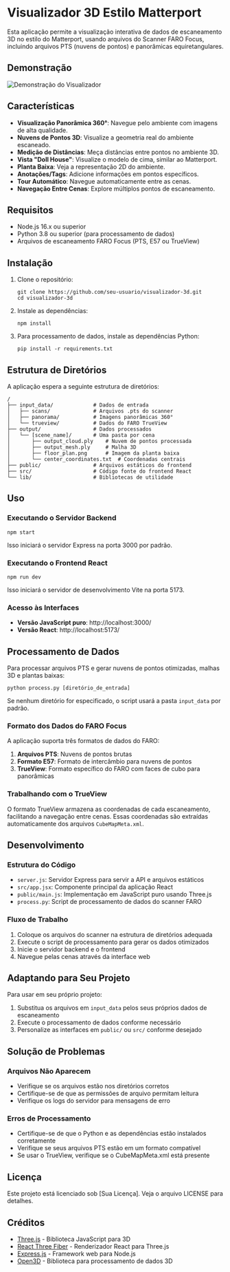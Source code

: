 # Visualizador 3D Estilo Matterport

Esta aplicação permite a visualização interativa de dados de escaneamento 3D no estilo do Matterport, usando arquivos do Scanner FARO Focus, incluindo arquivos PTS (nuvens de pontos) e panorâmicas equiretangulares.

## Demonstração

![Demonstração do Visualizador](https://example.com/demo.gif)

## Características

- **Visualização Panorâmica 360°**: Navegue pelo ambiente com imagens de alta qualidade.
- **Nuvens de Pontos 3D**: Visualize a geometria real do ambiente escaneado.
- **Medição de Distâncias**: Meça distâncias entre pontos no ambiente 3D.
- **Vista "Doll House"**: Visualize o modelo de cima, similar ao Matterport.
- **Planta Baixa**: Veja a representação 2D do ambiente.
- **Anotações/Tags**: Adicione informações em pontos específicos.
- **Tour Automático**: Navegue automaticamente entre as cenas.
- **Navegação Entre Cenas**: Explore múltiplos pontos de escaneamento.

## Requisitos

- Node.js 16.x ou superior
- Python 3.8 ou superior (para processamento de dados)
- Arquivos de escaneamento FARO Focus (PTS, E57 ou TrueView)

## Instalação

1. Clone o repositório:
   ```
   git clone https://github.com/seu-usuario/visualizador-3d.git
   cd visualizador-3d
   ```

2. Instale as dependências:
   ```
   npm install
   ```

3. Para processamento de dados, instale as dependências Python:
   ```
   pip install -r requirements.txt
   ```

## Estrutura de Diretórios

A aplicação espera a seguinte estrutura de diretórios:

```
/
├── input_data/             # Dados de entrada
│   ├── scans/              # Arquivos .pts do scanner
│   ├── panorama/           # Imagens panorâmicas 360°
│   └── trueview/           # Dados do FARO TrueView
├── output/                 # Dados processados
│   └── [scene_name]/       # Uma pasta por cena
│       ├── output_cloud.ply    # Nuvem de pontos processada
│       ├── output_mesh.ply     # Malha 3D
│       ├── floor_plan.png      # Imagem da planta baixa
│       └── center_coordinates.txt  # Coordenadas centrais
├── public/                 # Arquivos estáticos do frontend
├── src/                    # Código fonte do frontend React
└── lib/                    # Bibliotecas de utilidade
```

## Uso

### Executando o Servidor Backend

```
npm start
```

Isso iniciará o servidor Express na porta 3000 por padrão.

### Executando o Frontend React

```
npm run dev
```

Isso iniciará o servidor de desenvolvimento Vite na porta 5173.

### Acesso às Interfaces

- **Versão JavaScript puro**: http://localhost:3000/
- **Versão React**: http://localhost:5173/

## Processamento de Dados

Para processar arquivos PTS e gerar nuvens de pontos otimizadas, malhas 3D e plantas baixas:

```
python process.py [diretório_de_entrada]
```

Se nenhum diretório for especificado, o script usará a pasta `input_data` por padrão.

### Formato dos Dados do FARO Focus

A aplicação suporta três formatos de dados do FARO:

1. **Arquivos PTS**: Nuvens de pontos brutas
2. **Formato E57**: Formato de intercâmbio para nuvens de pontos
3. **TrueView**: Formato específico do FARO com faces de cubo para panorâmicas

### Trabalhando com o TrueView

O formato TrueView armazena as coordenadas de cada escaneamento, facilitando a navegação entre cenas. Essas coordenadas são extraídas automaticamente dos arquivos `CubeMapMeta.xml`.

## Desenvolvimento

### Estrutura do Código

- `server.js`: Servidor Express para servir a API e arquivos estáticos
- `src/app.jsx`: Componente principal da aplicação React
- `public/main.js`: Implementação em JavaScript puro usando Three.js
- `process.py`: Script de processamento de dados do scanner FARO

### Fluxo de Trabalho

1. Coloque os arquivos do scanner na estrutura de diretórios adequada
2. Execute o script de processamento para gerar os dados otimizados
3. Inicie o servidor backend e o frontend
4. Navegue pelas cenas através da interface web

## Adaptando para Seu Projeto

Para usar em seu próprio projeto:

1. Substitua os arquivos em `input_data` pelos seus próprios dados de escaneamento
2. Execute o processamento de dados conforme necessário
3. Personalize as interfaces em `public/` ou `src/` conforme desejado

## Solução de Problemas

### Arquivos Não Aparecem

- Verifique se os arquivos estão nos diretórios corretos
- Certifique-se de que as permissões de arquivo permitam leitura
- Verifique os logs do servidor para mensagens de erro

### Erros de Processamento

- Certifique-se de que o Python e as dependências estão instalados corretamente
- Verifique se seus arquivos PTS estão em um formato compatível
- Se usar o TrueView, verifique se o CubeMapMeta.xml está presente

## Licença

Este projeto está licenciado sob [Sua Licença]. Veja o arquivo LICENSE para detalhes.

## Créditos

- [Three.js](https://threejs.org/) - Biblioteca JavaScript para 3D
- [React Three Fiber](https://github.com/pmndrs/react-three-fiber) - Renderizador React para Three.js
- [Express.js](https://expressjs.com/) - Framework web para Node.js
- [Open3D](http://www.open3d.org/) - Biblioteca para processamento de dados 3D